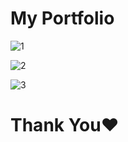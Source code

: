 # My Portfolio

![1](https://github.com/Pradyumna018/My-Portfolio/assets/136186419/4ef2dd46-7f2f-4c95-91f2-7ac7fe8aa39a)



![2](https://github.com/Pradyumna018/My-Portfolio/assets/136186419/919a9441-f557-4ee7-a879-b639a1b69af4)


![3](https://github.com/Pradyumna018/My-Portfolio/assets/136186419/993bfdd0-2ed6-4845-a22d-6dd9265d7e66)


# Thank You❤️
